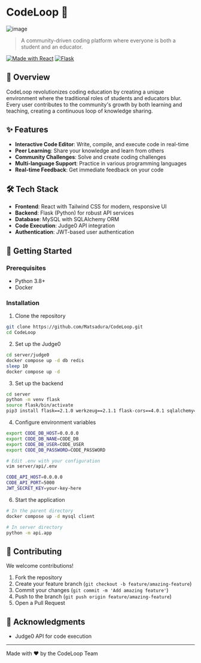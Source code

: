 # CodeLoop 🔄

![image](https://github.com/user-attachments/assets/3868c37e-9ce7-4e24-8b5f-e11ed98eaf98)


> A community-driven coding platform where everyone is both a student and an educator.

[![Made with React](https://img.shields.io/badge/React-20232A?style=flat&logo=react&logoColor=61DAFB)](https://reactjs.org/)
[![Flask](https://img.shields.io/badge/Flask-000000?style=flat&logo=flask&logoColor=white)](https://flask.palletsprojects.com/)

## 🌟 Overview

CodeLoop revolutionizes coding education by creating a unique environment where the traditional roles of students and educators blur. Every user contributes to the community's growth by both learning and teaching, creating a continuous loop of knowledge sharing.

## ✨ Features

- **Interactive Code Editor**: Write, compile, and execute code in real-time
- **Peer Learning**: Share your knowledge and learn from others
- **Community Challenges**: Solve and create coding challenges
- **Multi-language Support**: Practice in various programming languages
- **Real-time Feedback**: Get immediate feedback on your code

## 🛠️ Tech Stack

- **Frontend**: React with Tailwind CSS for modern, responsive UI
- **Backend**: Flask (Python) for robust API services
- **Database**: MySQL with SQLAlchemy ORM
- **Code Execution**: Judge0 API integration
- **Authentication**: JWT-based user authentication

## 🚀 Getting Started

### Prerequisites

- Python 3.8+
- Docker

### Installation

1. Clone the repository
```bash
git clone https://github.com/Matsadura/CodeLoop.git
cd CodeLoop
```

2. Set up the Judge0
```bash
cd server/judge0
docker compose up -d db redis
sleep 10
docker compose up -d
```

3. Set up the backend
```bash
cd server
python -m venv flask
source flask/bin/activate
pip3 install flask==2.1.0 werkzeug==2.1.1 flask-cors==4.0.1 sqlalchemy==1.4.22 mysqlclient==2.2.4 python-dotenv flask-jwt-extended requests
```

4. Configure environment variables
```bash
export CODE_DB_HOST=0.0.0.0
export CODE_DB_NANE=CODE_DB
export CODE_DB_USER=CODE_USER
export CODE_DB_PASSWORD=CODE_PASSWORD

# Edit .env with your configuration
vim server/api/.env

CODE_API_HOST=0.0.0.0
CODE_API_PORT=5000
JWT_SECRET_KEY=your-key-here
```

6. Start the application
```bash
# In the parent directory
docker compose up -d mysql client

# In server directory
python -m api.app
```


## 🤝 Contributing

We welcome contributions!

1. Fork the repository
2. Create your feature branch (`git checkout -b feature/amazing-feature`)
3. Commit your changes (`git commit -m 'Add amazing feature'`)
4. Push to the branch (`git push origin feature/amazing-feature`)
5. Open a Pull Request


## 🙏 Acknowledgments

- Judge0 API for code execution

---

Made with ❤️ by the CodeLoop Team
